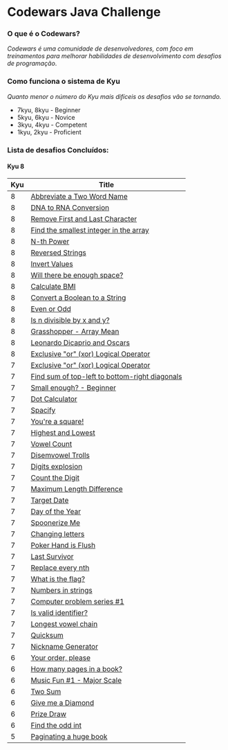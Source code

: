 #  Codewars Java Challenge

### O que é o Codewars?
_Codewars é uma comunidade de desenvolvedores, com foco em treinamentos para melhorar habilidades de desenvolvimento com
desafios de programação_.

### Como funciona o sistema de Kyu
_Quanto menor o número do Kyu mais difíceis os desafios vão se tornando._

- 7kyu, 8kyu - Beginner
- 5kyu, 6kyu - Novice
- 3kyu, 4kyu - Competent
- 1kyu, 2kyu - Proficient


### Lista de desafios Concluídos: 

#### Kyu 8

| Kyu | Title                                                                                                    |
|-----|----------------------------------------------------------------------------------------------------------|
| 8   | [Abbreviate a Two Word Name](https://www.codewars.com/kata/57eadb7ecd143f4c9c0000a3)                     |
| 8   | [DNA to RNA Conversion](https://www.codewars.com/kata/5556282156230d0e5e000089)                          | 
| 8   | [Remove First and Last Character](https://www.codewars.com/kata/56bc28ad5bdaeb48760009b0)                | 
| 8   | [Find the smallest integer in the array](https://www.codewars.com/kata/55a2d7ebe362935a210000b2)         |
| 8   | [N-th Power](https://www.codewars.com/kata/57d814e4950d8489720008db)                                     |
| 8   | [Reversed Strings](https://www.codewars.com/kata/5168bb5dfe9a00b126000018)                               | 
| 8   | [Invert Values](https://www.codewars.com/kata/5899dc03bc95b1bf1b0000ad)                                  | 
| 8   | [Will there be enough space?](https://www.codewars.com/kata/5875b200d520904a04000003)                    | 
| 8   | [Calculate BMI](https://www.codewars.com/kata/57a429e253ba3381850000fb)                                  | 
| 8   | [Convert a Boolean to a String](https://www.codewars.com/kata/551b4501ac0447318f0009cd)                  | 
| 8   | [Even or Odd](https://www.codewars.com/kata/53da3dbb4a5168369a0000fe)                                    | 
| 8   | [Is n divisible by x and y?](https://www.codewars.com/kata/5545f109004975ea66000086)                     | 
| 8   | [Grasshopper - Array Mean](https://www.codewars.com/kata/55d277882e139d0b6000005d)                       | 
| 8   | [Leonardo Dicaprio and Oscars](https://www.codewars.com/kata/56d49587df52101de70011e4)                   | 
| 8   | [Exclusive "or" (xor) Logical Operator](https://www.codewars.com/kata/56fa3c5ce4d45d2a52001b3c)          |
| 7   | [Exclusive "or" (xor) Logical Operator](https://www.codewars.com/kata/56fa3c5ce4d45d2a52001b3c)          | 
| 7   | [Find sum of top-left to bottom-right diagonals](https://www.codewars.com/kata/5545f109004975ea66000086) |
| 7   | [Small enough? - Beginner](https://www.codewars.com/kata/57cc981a58da9e302a000214)                       | 
| 7   | [Dot Calculator](https://www.codewars.com/kata/6071ef9cbe6ec400228d9531)                                 | 
| 7   | [Spacify](https://www.codewars.com/kata/57f8ee485cae443c4d000127)                                        | 
| 7   | [You're a square!](https://www.codewars.com/kata/54c27a33fb7da0db0100040e)                               | 
| 7   | [Highest and Lowest](https://www.codewars.com/kata/554b4ac871d6813a03000035)                             | 
| 7   | [Vowel Count](https://www.codewars.com/kata/54ff3102c1bad923760001f3)                                    | 
| 7   | [Disemvowel Trolls](https://www.codewars.com/kata/52fba66badcd10859f00097e)                              | 
| 7   | [Digits explosion](https://www.codewars.com/kata/585b1fafe08bae9988000314)                               | 
| 7   | [Count the Digit](https://www.codewars.com/kata/566fc12495810954b1000030/)                               | 
| 7   | [Maximum Length Difference](https://www.codewars.com/kata/5663f5305102699bad000056)                      | 
| 7   | [Target Date](src/main/java/com/br/javawars/kyu_7/targetdate)                                            |                                                
| 7   | [Day of the Year](src/main/java/com/br/javawars/kyu_7/dayoftheyear)                                      | 
| 7   | [Spoonerize Me](https://www.codewars.com/kata/56b8903933dbe5831e000c76)                                  | 
| 7   | [Changing letters](https://www.codewars.com/kata/5831c204a31721e2ae000294/)                              |
| 7   | [Poker Hand is Flush](https://www.codewars.com/kata/5acbc3b3481ebb23a400007d)                            | 
| 7   | [Last Survivor](https://www.codewars.com/kata/609eee71109f860006c377d1)                                  | 
| 7   | [Replace every nth](https://www.codewars.com/kata/57fcaed83206fb15fd00027a)                              | 
| 7   | [What is the flag?](https://www.codewars.com/kata/61efc02e4fd88600343b5c58)                              | 
| 7   | [Numbers in strings](https://www.codewars.com/kata/59dd2c38f703c4ae5e000014)                             | 
| 7   | [Computer problem series #1](https://www.codewars.com/kata/5d49c93d089c6e000ff8428c)                     | 
| 7   | [Is valid identifier?](https://www.codewars.com/kata/563a8656d52a79f06c00001f)                           | 
| 7   | [Longest vowel chain](https://www.codewars.com/kata/59c5f4e9d751df43cf000035)                            | 
| 7   | [Quicksum](https://www.codewars.com/kata/569924899aa8541eb200003f)                                       | 
| 7   | [Nickname Generator](src/main/java/com/br/javawars/kyu_7/nicknamegenerator)                              |
| 6   | [Your order, please](https://www.codewars.com/kata/55c45be3b2079eccff00010f)                             | 
| 6   | [How many pages in a book?](https://www.codewars.com/kata/622de76d28bf330057cd6af8)                      | 
| 6   | [Music Fun #1 - Major Scale](https://www.codewars.com/kata/5c1b25bc85042749e9000043)                     | 
| 6   | [Two Sum](https://www.codewars.com/kata/52c31f8e6605bcc646000082)                                        | 
| 6   | [Give me a Diamond](https://www.codewars.com/kata/5503013e34137eeeaa001648)                              | 
| 6   | [Prize Draw](https://www.codewars.com/kata/5616868c81a0f281e500005c)                                     |
| 6   | [Find the odd int](src/main/java/com/br/javawars/kyu_6/oddint)                                           |
| 5   | [Paginating a huge book](https://www.codewars.com/kata/55905b7597175ffc1a00005a)                         |
